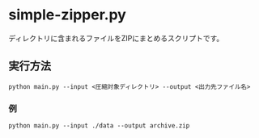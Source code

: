 # simple-zipper.py

ディレクトリに含まれるファイルをZIPにまとめるスクリプトです。  

## 実行方法

```shell
python main.py --input <圧縮対象ディレクトリ> --output <出力先ファイル名>
```

### 例

```shell
python main.py --input ./data --output archive.zip
```

